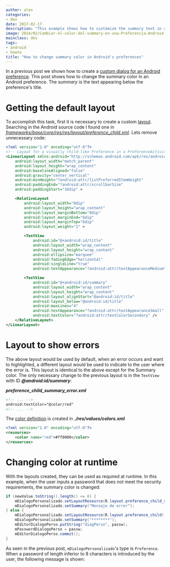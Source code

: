 ```yaml
---
author: alex
categories:
- dev
date: 2017-02-17
description: "This example shows how to customize the summary text in an Android preference Activity"
image: 2014/02/Cambiar-el-color-del-summary-en-una-Preferencia-Android.png
mainclass: dev
tags:
- android
- howto
title: "How to change summary color in Android's preferences"
---
```


In a previous post we shown how to create a [custom dialog for an Android preference][1]. This post shows how to change the summary color in an Android preference. The _summary_ is the text appearing below the preference's title.

<!--more--><!--ad-->

# Getting the default layout

To accomplish this task, first it is necessary to create a custom [layout][2]. Searching in the Android source code I found one in *<a href="https://android.googlesource.com/platform/frameworks/base/+/master/core/res/res/layout/preference_child.xml" target="_blank">frameworks/base/core/res/res/layout/preference_child.xml</a>*. Lets remove unnecessary code:

```xml
<?xml version="1.0" encoding="utf-8"?>
<!-- Layout for a visually child-like Preference in a PreferenceActivity. -->
<LinearLayout xmlns:android="http://schemas.android.com/apk/res/android"
    android:layout_width="match_parent"
    android:layout_height="wrap_content"
    android:baselineAligned="false"
    android:gravity="center_vertical"
    android:minHeight="?android:attr/listPreferredItemHeight"
    android:paddingEnd="?android:attr/scrollbarSize"
    android:paddingStart="16dip" >

    <RelativeLayout
        android:layout_width="0dip"
        android:layout_height="wrap_content"
        android:layout_marginBottom="6dip"
        android:layout_marginEnd="6dip"
        android:layout_marginTop="6dip"
        android:layout_weight="1" >

        <TextView
            android:id="@+android:id/title"
            android:layout_width="wrap_content"
            android:layout_height="wrap_content"
            android:ellipsize="marquee"
            android:fadingEdge="horizontal"
            android:singleLine="true"
            android:textAppearance="?android:attr/textAppearanceMedium" />

        <TextView
            android:id="@+android:id/summary"
            android:layout_width="wrap_content"
            android:layout_height="wrap_content"
            android:layout_alignStart="@android:id/title"
            android:layout_below="@android:id/title"
            android:maxLines="4"
            android:textAppearance="?android:attr/textAppearanceSmall"
            android:textColor="?android:attr/textColorSecondary" />
    </RelativeLayout>
</LinearLayout>
```

# Layout to show errors

The above layout would be used by default, when an error occurs and want to highlighted, a different layout would be used to indicate to the user where the error is. This layout is identical to the above except for the Summary color. The only necessary change to the previous layout is in the `TextView` with ID ***@android:id/summary***:

***preference\_child\_summary_error.xml***

```xml
<!-- ... -->
android:textColor="@color/red"
<!-- ... -->
```

The [color definition][3] is created in ***./res/values/colors.xml***

```xml
<?xml version="1.0" encoding="utf-8"?>
<resources>
    <color name="red">#ff0000</color>
</resources>
```

# Changing color at runtime

With the layouts created, they can be used as required at runtime. In this example, when the user inputs a password that does not meet the security requirements, the summary color is changed:

```java
if (newValue.toString().length() <= 8) {
    mDialogoPersonalizado.setLayoutResource(R.layout.preference_child_summary_error);
    mDialogoPersonalizado.setSummary("Mensaje de error");
} else {
    mDialogoPersonalizado.setLayoutResource(R.layout.preference_child);
    mDialogoPersonalizado.setSummary("********");
    mEditorDialogoPerso.putString("diagPerso", passw);
    mPasswordDialogoPerso = passw;
    mEditorDialogoPerso.commit();
}
```

As seen in the previous post, `mDialogoPersonalizado`'s type is `Preference`. When a password of length inferior to 8 characters is introduced by the user, the following message is shown:

<figure>
    <a href="/img/2014/02/Cambiar-el-color-del-summary-en-una-Preferencia-Android.png"><amp-img sizes="(min-width: 419px) 419px, 100vw" on="tap:lightbox1" role="button" tabindex="0" layout="responsive" src="/img/2014/02/Cambiar-el-color-del-summary-en-una-Preferencia-Android.png" title="{{ page.title }}" alt="{{ page.title }}" width="419px" height="97px" /></a>
</figure>

 [1]: https://elbauldelprogramador.com/como-crear-un-dialogo-personalizado-en-las-preferencias-android/ "Cómo crear un diálogo personalizado en las preferencias Android"
 [2]: https://elbauldelprogramador.com/programacion-android-interfaz-grafica_23/ "Programación Android: Interfaz gráfica – Layouts"
 [3]: https://elbauldelprogramador.com/programacion-android-interfaz-grafica_18/ "Programación Android: Interfaz gráfica – Estilos y Temas"
